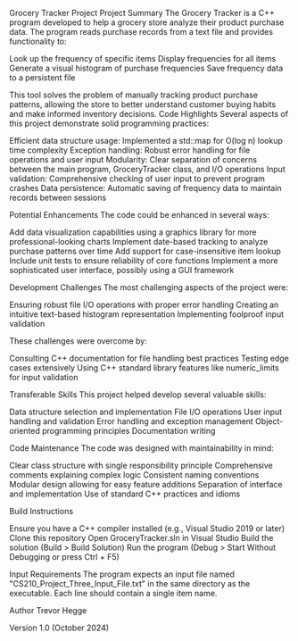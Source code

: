 Grocery Tracker Project
Project Summary
The Grocery Tracker is a C++ program developed to help a grocery store analyze their product purchase data. The program reads purchase records from a text file and provides functionality to:

Look up the frequency of specific items
Display frequencies for all items
Generate a visual histogram of purchase frequencies
Save frequency data to a persistent file

This tool solves the problem of manually tracking product purchase patterns, allowing the store to better understand customer buying habits and make informed inventory decisions.
Code Highlights
Several aspects of this project demonstrate solid programming practices:

Efficient data structure usage: Implemented a std::map for O(log n) lookup time complexity
Exception handling: Robust error handling for file operations and user input
Modularity: Clear separation of concerns between the main program, GroceryTracker class, and I/O operations
Input validation: Comprehensive checking of user input to prevent program crashes
Data persistence: Automatic saving of frequency data to maintain records between sessions

Potential Enhancements
The code could be enhanced in several ways:

Add data visualization capabilities using a graphics library for more professional-looking charts
Implement date-based tracking to analyze purchase patterns over time
Add support for case-insensitive item lookup
Include unit tests to ensure reliability of core functions
Implement a more sophisticated user interface, possibly using a GUI framework

Development Challenges
The most challenging aspects of the project were:

Ensuring robust file I/O operations with proper error handling
Creating an intuitive text-based histogram representation
Implementing foolproof input validation

These challenges were overcome by:

Consulting C++ documentation for file handling best practices
Testing edge cases extensively
Using C++ standard library features like numeric_limits for input validation

Transferable Skills
This project helped develop several valuable skills:

Data structure selection and implementation
File I/O operations
User input handling and validation
Error handling and exception management
Object-oriented programming principles
Documentation writing

Code Maintenance
The code was designed with maintainability in mind:

Clear class structure with single responsibility principle
Comprehensive comments explaining complex logic
Consistent naming conventions
Modular design allowing for easy feature additions
Separation of interface and implementation
Use of standard C++ practices and idioms

Build Instructions

Ensure you have a C++ compiler installed (e.g., Visual Studio 2019 or later)
Clone this repository
Open GroceryTracker.sln in Visual Studio
Build the solution (Build > Build Solution)
Run the program (Debug > Start Without Debugging or press Ctrl + F5)

Input Requirements
The program expects an input file named "CS210_Project_Three_Input_File.txt" in the same directory as the executable. Each line should contain a single item name.

Author
Trevor Hegge

Version
1.0 (October 2024)
